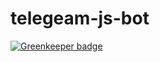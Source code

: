 # telegeam-js-bot

[![Greenkeeper badge](https://badges.greenkeeper.io/mmis1000/telegeam-js-bot.svg)](https://greenkeeper.io/)
